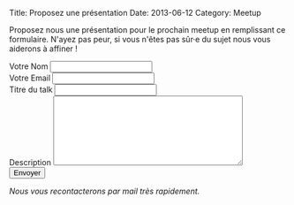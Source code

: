 Title: Proposez une présentation
Date: 2013-06-12
Category: Meetup

Proposez nous une présentation pour le prochain meetup en remplissant ce formulaire. N'ayez pas peur, si vous n'êtes pas sûr·e du sujet nous vous aiderons à affiner !

<form name="submit_a_talk" method="POST" data-netlify="true" netlify-honeypot="last_name" class="pure-form pure-form-stacked" subject="New talk submission for Paris.py">
  <div class="">
    <label for="talk_name">Votre Nom</label>
    <input name="talk_name" type="text" id="talk_name">
  </div>

  <div class="">
    <label for="mail">Votre Email</label>
    <input name="mail" type="text" id="mail">
  </div>

  <div class="">
    <label for="talk_title">Titre du talk</label>
    <input name="talk_title" type="text" id="talk_title">
  </div>

  <div class="">
    <label for="talk_description">Description</label>
    <textarea name="talk_description" id="talk_description" rows="8" cols="40"></textarea>
  </div>

  <input style="display:none;" name="last_name" />

  <input type="submit" value="Envoyer" class="pure-button pure-button-primary">
</form>

_Nous vous recontacterons par mail très rapidement._

